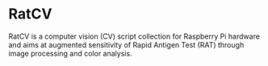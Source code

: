 # RatCV
RatCV is a computer vision (CV) script collection for Raspberry Pi hardware and aims at augmented sensitivity of Rapid Antigen Test (RAT) through image processing and color analysis.
